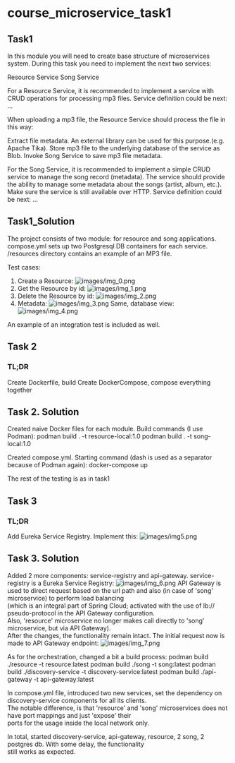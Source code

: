 # course_microservice_task1
## Task1
In this module you will need to create base structure of microservices system.
During this task you need to implement the next two services:

Resource Service
Song Service

For a Resource Service, it is recommended to implement a service with CRUD operations for processing mp3 files.
Service definition could be next: ... 

When uploading a mp3 file, the Resource Service should process the file in this way:

Extract file metadata. An external library can be used for this purpose.(e.g. Apache Tika).
Store mp3 file to the underlying database of the service as Blob.
Invoke Song Service to save mp3 file metadata.

For the Song Service, it is recommended to implement a simple CRUD service to manage the song record (metadata).
The service should provide the ability to manage some metadata about the songs (artist, album, etc.).
Make sure the service is still available over HTTP.
Service definition could be next: ...

## Task1_Solution
The project consists of two module: for resource and song applications.
compose.yml sets up two Postgresql DB containers for each service.
/resources directory contains an example of an MP3 file.

Test cases:
1. Create a Resource:
![images/img_0.png](images/img_0.png)
2. Get the Resource by id:
![images/img_1.png](images/img_1.png)
3. Delete the Resource by id:
![images/img_2.png](images/img_2.png)
4. Metadata:
![images/img_3.png](images/img_3.png)
Same, database view:
![images/img_4.png](images/img_4.png)

An example of an integration test is included as well.



## Task 2
### TL;DR
Create Dockerfile, build
Create DockerCompose, compose everything together

## Task 2. Solution
Created naive Docker files for each module.
Build commands (I use Podman):
podman build . -t resource-local:1.0
podman build . -t song-local:1.0 

Created compose.yml.
Starting command (dash is used as a separator because of Podman again):
docker-compose up

The rest of the testing is as in task1


## Task 3
### TL;DR
Add Eureka Service Registry.
Implement this:
![images/img5.png](images/img_5.png)

## Task 3. Solution
Added 2 more components: service-registry and api-gateway.
service-registry is a Eureka Service Registry:
![images/img_6.png](images/img_6.png)
API Gateway is used to direct request based on the url path and also (in case of 'song' microservice) to perform load balancing\
(which is an integral part of Spring Cloud; activated with the use of lb:// pseudo-protocol in the API Gateway configuration. \
Also, 'resource' microservice no longer makes call directly to 'song' microservice, but via API Gateway).\
After the changes, the functionality remain intact. The initial request now is made to API Gateway endpoint:
![images/img_7.png](images/img_7.png)

As for the orchestration, changed a bit a build process:
podman build ./resource -t resource:latest
podman build ./song -t song:latest
podman build ./discovery-service -t discovery-service:latest
podman build ./api-gateway -t api-gateway:latest

In compose.yml file, introduced two new services, set the dependency on discovery-service components for all its clients.\
The notable difference, is that 'resource' and 'song' microservices does not have port mappings and just 'expose' their \
ports for the usage inside the local network only.

In total, started discovery-service, api-gateway, resource, 2 song, 2 postgres db. With some delay, the functionality \
still works as expected.